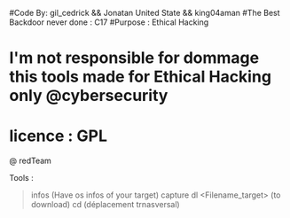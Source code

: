 #Code By: gil_cedrick && Jonatan United State && king04aman 
#The Best Backdoor never done : C17
#Purpose : Ethical Hacking

# I'm not responsible for dommage this tools made for Ethical Hacking only @cybersecurity
# licence : GPL
@ redTeam

 Tools :

 > infos (Have os infos of your target)
 > capture <nameYouWant>
 > dl <Filename_target> (to download) 
 > cd <directory> (déplacement trnasversal)
